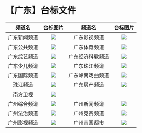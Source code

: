 # 【广东】台标文件
|频道名|台标图片|频道名|台标图片|
|:---:|:---:|:---:|:---:|
|广东新闻频道|<img src="https://raw.githubusercontent.com/wanglindl/TVlogo/main/img/Guangdong1.png">|广东影视频道|<img src="https://raw.githubusercontent.com/wanglindl/TVlogo/main/img/Guangdong3.png">|
|广东公共频道|<img src="https://raw.githubusercontent.com/wanglindl/TVlogo/main/img/Guangdong2.png">|广东体育频道|<img src="https://raw.githubusercontent.com/wanglindl/TVlogo/main/img/Guangdong5.png">|
|广东综艺频道|<img src="https://raw.githubusercontent.com/wanglindl/TVlogo/main/img/Guangdong4.png">|广东经济科教频道|<img src="https://raw.githubusercontent.com/wanglindl/TVlogo/main/img/Guangdong7.png">|
|广东少儿频道|<img src="https://raw.githubusercontent.com/wanglindl/TVlogo/main/img/Guangdong6.png">|广东珠江频道|<img src="https://raw.githubusercontent.com/wanglindl/TVlogo/main/img/Guangdong9.png">|
|广东国际频道|<img src="https://raw.githubusercontent.com/wanglindl/TVlogo/main/img/Guangdong8.png">|广东岭南戏曲频道|<img src="https://raw.githubusercontent.com/wanglindl/TVlogo/main/img/Guangdong11.png">|
|珠江频道|<img src="https://raw.githubusercontent.com/wanglindl/TVlogo/main/img/Guangdong10.png">|广东房产频道|<img src="https://raw.githubusercontent.com/wanglindl/TVlogo/main/img/Guangdong12.png">|
|南方卫视|<img src="https://raw.githubusercontent.com/wanglindl/TVlogo/main/img/Nanfang.png">|
|广州综合频道|<img src="https://raw.githubusercontent.com/wanglindl/TVlogo/main/img/Guangzhou1.png">|广州新闻频道|<img src="https://raw.githubusercontent.com/wanglindl/TVlogo/main/img/Guangzhou2.png">|
|广州法治频道|<img src="https://raw.githubusercontent.com/wanglindl/TVlogo/main/img/Guangzhou3.png">|广州竞赛频道|<img src="https://raw.githubusercontent.com/wanglindl/TVlogo/main/img/Guangzhou4.png">|
|广州影视频道|<img src="https://raw.githubusercontent.com/wanglindl/TVlogo/main/img/Guangzhou5.png">|广州南国都市|<img src="https://raw.githubusercontent.com/wanglindl/TVlogo/main/img/Guangzhou6.png">|

